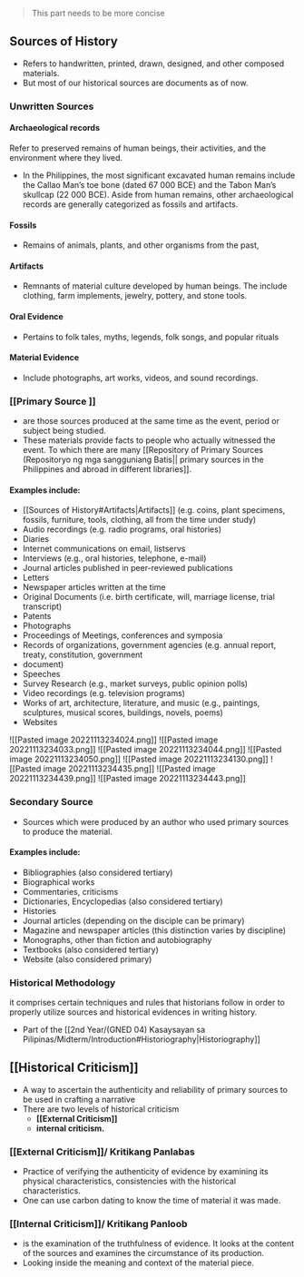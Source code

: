 > This part needs to be more concise
## Sources of History
- Refers to handwritten, printed, drawn, designed, and other composed materials.
- But most of our historical sources are documents as of now.

### Unwritten Sources
#### Archaeological records
Refer to preserved remains of human beings, their activities, and the environment where they lived. 
- In the Philippines, the most significant excavated human remains include the Callao Man’s toe bone (dated 67 000 BCE) and the Tabon Man’s skullcap (22 000 BCE). Aside from human remains, other archaeological records are generally categorized as fossils and artifacts.

#### Fossils
- Remains of animals, plants, and other organisms from the past,
#### Artifacts
- Remnants of material culture developed by human beings. The include clothing, farm implements, jewelry, pottery, and stone tools.
#### Oral Evidence
- Pertains to folk tales, myths, legends, folk songs, and popular rituals
#### Material Evidence
- Include photographs, art works, videos, and sound recordings.


### [[Primary Source ]]
- are those sources produced at the same time as the event, period or subject being studied.
- These materials provide facts to people who actually witnessed the event.
To which there are many [[Repository of Primary Sources (Repositoryo ng mga sangguniang Batis|| primary sources in the Philippines and abroad in different libraries]].

#### Examples include:
- [[Sources of History#Artifacts|Artifacts]] (e.g. coins, plant specimens, fossils, furniture, tools, clothing, all from the time under study)
- Audio recordings (e.g. radio programs, oral histories)
- Diaries
- Internet communications on email, listservs
- Interviews (e.g., oral histories, telephone, e-mail)
- Journal articles published in peer-reviewed publications
- Letters
- Newspaper articles written at the time
- Original Documents (i.e. birth certificate, will, marriage license, trial transcript)
- Patents
- Photographs
- Proceedings of Meetings, conferences and symposia
- Records of organizations, government agencies (e.g. annual report, treaty, constitution, government
- document)
- Speeches
- Survey Research (e.g., market surveys, public opinion polls)
- Video recordings (e.g. television programs)
- Works of art, architecture, literature, and music (e.g., paintings, sculptures, musical scores, buildings, novels, poems)
- Websites

![[Pasted image 20221113234024.png]]
![[Pasted image 20221113234033.png]]
![[Pasted image 20221113234044.png]]
![[Pasted image 20221113234050.png]]
![[Pasted image 20221113234130.png]]
![[Pasted image 20221113234435.png]]
![[Pasted image 20221113234439.png]]
![[Pasted image 20221113234443.png]]


### Secondary Source
- Sources which were produced by an author who used primary sources to produce the material.

#### Examples include:
- Bibliographies (also considered tertiary)
- Biographical works
- Commentaries, criticisms
- Dictionaries, Encyclopedias (also considered tertiary)
- Histories
- Journal articles (depending on the disciple can be primary)
- Magazine and newspaper articles (this distinction varies by discipline)
- Monographs, other than fiction and autobiography
- Textbooks (also considered tertiary)
- Website (also considered primary)

### Historical Methodology
it comprises certain techniques and rules that historians follow in order to properly utilize sources and historical evidences in writing history.
- Part of the [[2nd Year/(GNED 04) Kasaysayan sa Pilipinas/Midterm/Introduction#Historiography|Historiography]]

##  [[Historical Criticism]]
- A way to ascertain the authenticity and reliability of primary sources to be used in crafting a narrative
- There are two levels of historical criticism
	- **[[External Criticism]]**
	- **internal criticism.** 

### [[External Criticism]]/ Kritikang Panlabas
- Practice of verifying the authenticity of evidence by examining its physical characteristics, consistencies with the historical characteristics.
- One can use carbon dating to know the time of material it was made.


### [[Internal Criticism]]/ Kritikang Panloob
- is the examination of the truthfulness of evidence. It looks at the content of the sources and examines the circumstance of its production.
- Looking inside the meaning and context of the material piece.